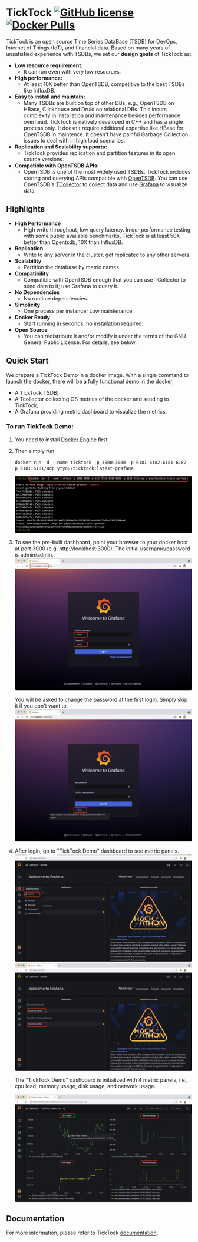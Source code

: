 # TickTock [![GitHub license](https://img.shields.io/github/license/ytyou/ticktock.svg)](https://github.com/ytyou/ticktock/blob/main/LICENSE) [![Docker Pulls](https://img.shields.io/docker/pulls/ytyou/ticktock)](https://hub.docker.com/r/ytyou/ticktock)

TickTock is an open source Time Series DataBase (TSDB) for DevOps, Internet of Things (IoT), and financial data. Based on many years of unsatisfied experience with TSDBs, we set our **design goals** of TickTock as:

* **Low resource requirement:**
  - It can run even with very low resources.
* **High performance:** 
  - At least 10X better than OpenTSDB, competitive to the best TSDBs like InfluxDB.
* **Easy to install and maintain:** 
  - Many TSDBs are built on top of other DBs, e.g., OpenTSDB on HBase, Clickhouse and Druid on relational DBs. This incurs complexity in installation and maintenance besides performance overhead. TickTock is natively developed in C++ and has a single process only. It doesn't require additional expertise like HBase for OpenTSDB in maintence. It doesn't have painful Garbage Collection issues to deal with in high load scenarios.
* **Replication and Scalability supports:**
  - TickTock provides replication and partition features in its open source versions.
* **Compatible with OpenTSDB APIs:** 
  - OpenTSDB is one of the most widely used TSDBs. TickTock includes storing and querying APIs compatible with [OpenTSDB](http://opentsdb.net). You can use OpenTSDB's [TCollector](https://github.com/OpenTSDB/tcollector) to collect data and use [Grafana](https://grafana.com) to visualize data.

## Highlights

* **High Performance** 
  - High write throughput, low query latency. In our performance testing with some public available benchmarks, TickTock is at least 50X better than Opentsdb, 10X than InfluxDB.
* **Replication** 
  - Write to any server in the cluster, get replicated to any other servers.
* **Scalability** 
  - Partition the database by metric names.
* **Compatibility** 
  - Compatible with OpenTSDB enough that you can use TCollector to send data to it; use Grafana to query it.
* **No Dependencies** 
  - No runtime dependencies.
* **Simplicity** 
  - One process per instance; Low maintenance.
* **Docker Ready** 
  - Start running in seconds; no installation required.
* **Open Source** 
  - You can redistribute it and/or modify it under the terms of the GNU General Public License. For details, see below.


## Quick Start

We prepare a TickTock Demo in a docker image. With a single command to launch the docker, there will be a fully functional demo in the docker,
- A TickTock TSDB; 
- A Tcollector collecting OS metrics of the docker and sending to TickTock; 
- A Grafana providing metric dashboard to visualize the metrics.

### To run TickTock Demo:

1. You need to install [Docker Engine](https://docs.docker.com/engine/install/) first. 
2. Then simply run

       docker run -d --name ticktock -p 3000:3000 -p 6181-6182:6181-6182 -p 6181:6181/udp ytyou/ticktock:latest-grafana
    
   ![Docker command execution example](/docs/images/dockerDemoCmd.jpg)
    
3. To see the pre-built dashboard, point your browser to your docker host at port 3000 (e.g. http://localhost:3000).
   The initial username/password is admin/admin. 
   ![Docker Demo: Grafana login page](/docs/images/dockerDemoLogin1.jpg)

   You will be asked to change the password at the first login. Simply skip it if you don't want to.
   ![Docker Demo: Grafana login page](/docs/images/dockerDemoLogin2.jpg)
 
4. After login, go to "TickTock Demo" dashboard to see metric panels.
   ![Docker Demo: Grafana Dashboard](/docs/images/dockerDemoDashboard1.jpg)
   ![Docker Demo: Grafana Dashboard 2](/docs/images/dockerDemoDashboard2.jpg)
 
   The "TickTock Demo" dashboard is initialized with 4 metric panels, i.e., cpu load, memory usage, disk usage, and network usage.
   
   ![Docker Demo: Grafana Dashboard 3](/docs/images/dockerDemoDashboard3.jpg)

## Documentation

For more information, please refer to TickTock [documentation](https://github.com/ytyou/ticktock/wiki/User-Guide).
